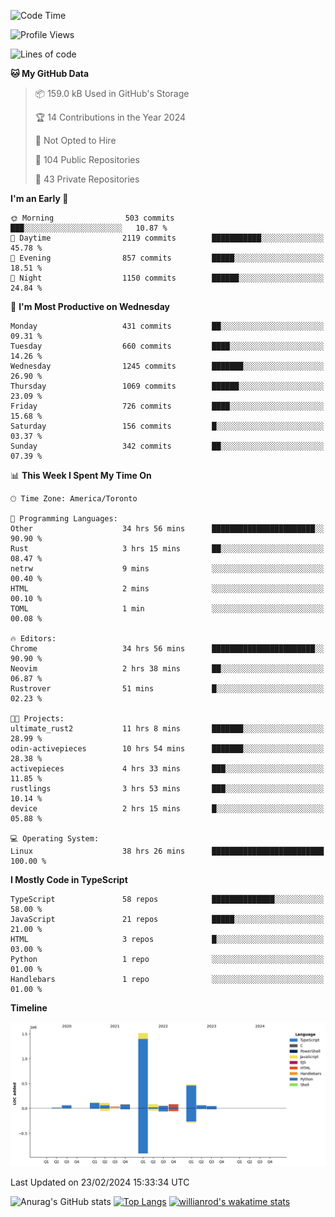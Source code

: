 <!--START_SECTION:waka-->
![Code Time](http://img.shields.io/badge/Code%20Time-1%2C238%20hrs%2054%20mins-blue)

![Profile Views](http://img.shields.io/badge/Profile%20Views-1-blue)

![Lines of code](https://img.shields.io/badge/From%20Hello%20World%20I%27ve%20Written-2.7%20million%20lines%20of%20code-blue)

**🐱 My GitHub Data** 

> 📦 159.0 kB Used in GitHub's Storage 
 > 
> 🏆 14 Contributions in the Year 2024
 > 
> 🚫 Not Opted to Hire
 > 
> 📜 104 Public Repositories 
 > 
> 🔑 43 Private Repositories 
 > 
**I'm an Early 🐤** 

```text
🌞 Morning                503 commits         ███░░░░░░░░░░░░░░░░░░░░░░   10.87 % 
🌆 Daytime                2119 commits        ███████████░░░░░░░░░░░░░░   45.78 % 
🌃 Evening                857 commits         █████░░░░░░░░░░░░░░░░░░░░   18.51 % 
🌙 Night                  1150 commits        ██████░░░░░░░░░░░░░░░░░░░   24.84 % 
```
📅 **I'm Most Productive on Wednesday** 

```text
Monday                   431 commits         ██░░░░░░░░░░░░░░░░░░░░░░░   09.31 % 
Tuesday                  660 commits         ████░░░░░░░░░░░░░░░░░░░░░   14.26 % 
Wednesday                1245 commits        ███████░░░░░░░░░░░░░░░░░░   26.90 % 
Thursday                 1069 commits        ██████░░░░░░░░░░░░░░░░░░░   23.09 % 
Friday                   726 commits         ████░░░░░░░░░░░░░░░░░░░░░   15.68 % 
Saturday                 156 commits         █░░░░░░░░░░░░░░░░░░░░░░░░   03.37 % 
Sunday                   342 commits         ██░░░░░░░░░░░░░░░░░░░░░░░   07.39 % 
```


📊 **This Week I Spent My Time On** 

```text
🕑︎ Time Zone: America/Toronto

💬 Programming Languages: 
Other                    34 hrs 56 mins      ███████████████████████░░   90.90 % 
Rust                     3 hrs 15 mins       ██░░░░░░░░░░░░░░░░░░░░░░░   08.47 % 
netrw                    9 mins              ░░░░░░░░░░░░░░░░░░░░░░░░░   00.40 % 
HTML                     2 mins              ░░░░░░░░░░░░░░░░░░░░░░░░░   00.10 % 
TOML                     1 min               ░░░░░░░░░░░░░░░░░░░░░░░░░   00.08 % 

🔥 Editors: 
Chrome                   34 hrs 56 mins      ███████████████████████░░   90.90 % 
Neovim                   2 hrs 38 mins       ██░░░░░░░░░░░░░░░░░░░░░░░   06.87 % 
Rustrover                51 mins             █░░░░░░░░░░░░░░░░░░░░░░░░   02.23 % 

🐱‍💻 Projects: 
ultimate_rust2           11 hrs 8 mins       ███████░░░░░░░░░░░░░░░░░░   28.99 % 
odin-activepieces        10 hrs 54 mins      ███████░░░░░░░░░░░░░░░░░░   28.38 % 
activepieces             4 hrs 33 mins       ███░░░░░░░░░░░░░░░░░░░░░░   11.85 % 
rustlings                3 hrs 53 mins       ███░░░░░░░░░░░░░░░░░░░░░░   10.14 % 
device                   2 hrs 15 mins       █░░░░░░░░░░░░░░░░░░░░░░░░   05.88 % 

💻 Operating System: 
Linux                    38 hrs 26 mins      █████████████████████████   100.00 % 
```

**I Mostly Code in TypeScript** 

```text
TypeScript               58 repos            ██████████████░░░░░░░░░░░   58.00 % 
JavaScript               21 repos            █████░░░░░░░░░░░░░░░░░░░░   21.00 % 
HTML                     3 repos             █░░░░░░░░░░░░░░░░░░░░░░░░   03.00 % 
Python                   1 repo              ░░░░░░░░░░░░░░░░░░░░░░░░░   01.00 % 
Handlebars               1 repo              ░░░░░░░░░░░░░░░░░░░░░░░░░   01.00 % 
```



**Timeline**

![Lines of Code chart](https://raw.githubusercontent.com/wise-introvert/wise-introvert/master/assets/bar_graph.png)


 Last Updated on 23/02/2024 15:33:34 UTC
<!--END_SECTION:waka-->

![Anurag's GitHub stats](https://github-readme-stats.vercel.app/api?username=wise-introvert&count_private=true&show_icons=true)
[![Top Langs](https://github-readme-stats.vercel.app/api/top-langs/?username=wise-introvert&langs_count=10)](https://github.com/anuraghazra/github-readme-stats)
[![willianrod's wakatime stats](https://github-readme-stats.vercel.app/api/wakatime?username=wiseintrovert)](https://github.com/anuraghazra/github-readme-stats)
